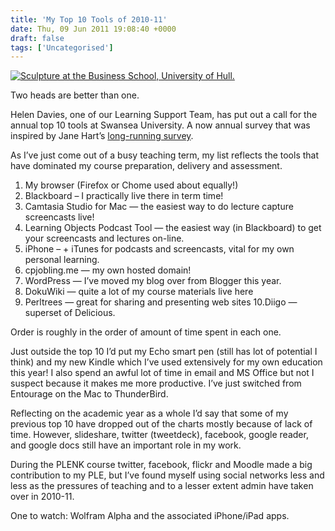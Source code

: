 ```yaml
---
title: 'My Top 10 Tools of 2010-11'
date: Thu, 09 Jun 2011 19:08:40 +0000
draft: false
tags: ['Uncategorised']
---
```


[![Sculpture at the Business School, University of Hull.](http://farm5.static.flickr.com/4129/4983725993_3581375d86.jpg "Two heads")](http://www.flickr.com/photos/cpjobling/4983725993/)

Two heads are better than one.

Helen Davies, one of our Learning Support Team, has put out a call for the annual top 10 tools at Swansea University. A now annual survey that was inspired by Jane Hart’s [long-running survey](http://www.c4lpt.co.uk/recommended/2011.html).

As I’ve just come out of a busy teaching term, my list reflects the tools that have dominated my course preparation, delivery and assessment.

1.  My browser (Firefox or Chome used about equally!)
2.  Blackboard – I practically live there in term time!
3.  Camtasia Studio for Mac — the easiest way to do lecture capture screencasts live!
4.  Learning Objects Podcast Tool — the easiest way (in Blackboard) to get your screencasts and lectures on-line.
5.  iPhone – + iTunes for podcasts and screencasts, vital for my own personal learning.
6.  cpjobling.me — my own hosted domain!
7.  WordPress — I’ve moved my blog over from Blogger this year.
8.  DokuWiki — quite a lot of my course materials live here
9.  Perltrees — great for sharing and presenting web sites 10.Diigo — superset of Delicious.

Order is roughly in the order of amount of time spent in each one.

Just outside the top 10 I’d put my Echo smart pen (still has lot of potential I think) and my new Kindle which I’ve used extensively for my own education this year! I also spend an awful lot of time in email and MS Office but not I suspect because it makes me more productive. I’ve just switched from Entourage on the Mac to ThunderBird.

Reflecting on the academic year as a whole I’d say that some of my previous top 10 have dropped out of the charts mostly because of lack of time. However, slideshare, twitter (tweetdeck), facebook, google reader, and google docs still have an important role in my work.

During the PLENK course twitter, facebook, flickr and Moodle made a big contribution to my PLE, but I’ve found myself using social networks less and less as the pressures of teaching and to a lesser extent admin have taken over in 2010-11.

One to watch: Wolfram Alpha and the associated iPhone/iPad apps.